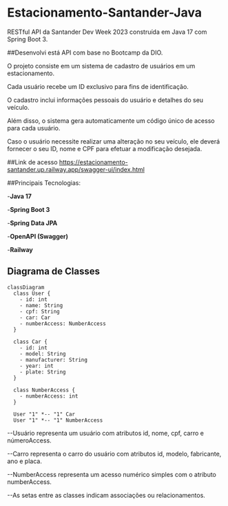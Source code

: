 # Estacionamento-Santander-Java
RESTful API da Santander Dev Week 2023 construída em Java 17 com Spring Boot 3.

##Desenvolvi está API com base no Bootcamp da DIO.

O projeto consiste em um sistema de cadastro de usuários em um estacionamento. 

Cada usuário recebe um ID exclusivo para fins de identificação. 

O cadastro inclui informações pessoais do usuário e detalhes do seu veículo. 

Além disso, o sistema gera automaticamente um código único de acesso para cada usuário.

Caso o usuário necessite realizar uma alteração no seu veículo, ele deverá fornecer o seu ID, nome e CPF para efetuar a modificação desejada.


##Link de acesso
https://estacionamento-santander.up.railway.app/swagger-ui/index.html



##Principais Tecnologias:

-**Java 17**

-**Spring Boot 3**

-**Spring Data JPA**

-**OpenAPI (Swagger)**

-**Railway**

## Diagrama de Classes

```mermaid
classDiagram
  class User {
    - id: int
    - name: String
    - cpf: String
    - car: Car
    - numberAccess: NumberAccess
  }

  class Car {
    - id: int
    - model: String
    - manufacturer: String
    - year: int
    - plate: String
  }

  class NumberAccess {
    - numberAccess: int
  }

  User "1" *-- "1" Car
  User "1" *-- "1" NumberAccess
```
--Usuário representa um usuário com atributos id, nome, cpf, carro e númeroAccess.

--Carro representa o carro do usuário com atributos id, modelo, fabricante, ano e placa.

--NumberAccess representa um acesso numérico simples com o atributo numberAccess.

--As setas entre as classes indicam associações ou relacionamentos.

